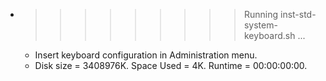 * >>>>>>>>> Running inst-std-system-keyboard.sh ...
  * Insert keyboard configuration in Administration menu.
  * Disk size = 3408976K. Space Used = 4K. Runtime = 00:00:00:00.
